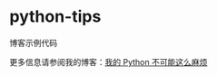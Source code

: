 # python-tips

博客示例代码

更多信息请参阅我的博客：[我的 Python 不可能这么麻烦](https://www.luochang.ink/posts/python_tips/)
